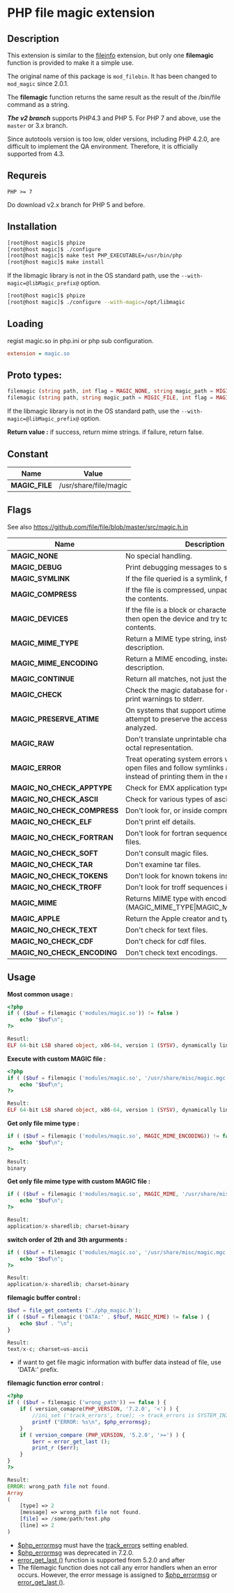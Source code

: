 # PHP file magic extension

## Description

This extension is similar to the [fileinfo](https://www.php.net/manual/en/book.fileinfo.php) extension, but only one **filemagic** function is provided to make it a simple use.

The original name of this package is ```mod_filebin```. It has been changed to ```mod_magic``` since 2.0.1.

The **filemagic** function returns the same result as the result of the /bin/file command as a string.

***The v2 branch*** supports PHP4.3 and PHP 5. For PHP 7 and above, use the ```master``` or 3.x branch.

Since autotools version is too low, older versions, including PHP 4.2.0, are difficult to implement the QA environment. Therefore, it is officially supported from 4.3.

## Requreis

```PHP >= 7```

Do download v2.x branch for PHP 5 and before.

## Installation

```bash
[root@host magic]$ phpize
[root@host magic]$ ./configure
[root@host magic]$ make test PHP_EXECUTABLE=/usr/bin/php
[root@host magic]$ make install
```

If the libmagic library is not in the OS standard path, use the ```--with-magic=@libMagic_prefix@``` option.

```bash
[root@host magic]$ phpize
[root@host magic]$ ./configure --with-magic=/opt/libmagic
```

## Loading

regist magic.so in php.ini or php sub configuration.

```ini
extension = magic.so
```

## Proto types:
```php
filemagic (string path, int flag = MAGIC_NONE, string magic_path = MIGIC_FILE): string|false
filemagic (string path, string magic_path = MIGIC_FILE, int flag = MAGIC_NONE): string|false
```

If the libmagic library is not in the OS standard path, use the ```--with-magic=@libMagic_prefix@``` option.

**Return value :**
if success, return mime strings.
if failure, return false.


## Constant
Name | Value
-- | --
**MAGIC_FILE** | /usr/share/file/magic

## Flags
See also https://github.com/file/file/blob/master/src/magic.h.in

Name | Description
-- | --
**MAGIC_NONE** | No special handling.
**MAGIC_DEBUG** | Print debugging messages to stderr.
**MAGIC_SYMLINK** | If the file queried is a symlink, follow it.
**MAGIC_COMPRESS** | If the file is compressed, unpack it and look at the contents.
**MAGIC_DEVICES** | If the file is a block or character special device, then open the device and try to look in its contents.
**MAGIC_MIME_TYPE** | Return a MIME type string, instead of a textual description.
**MAGIC_MIME_ENCODING** | Return a MIME encoding, instead of a textual description.
**MAGIC_CONTINUE** | Return all matches, not just the first.
**MAGIC_CHECK** | Check the magic database for consistency and print warnings to stderr.
**MAGIC_PRESERVE_ATIME** | On systems that support utime(2) or utimes(2), attempt to preserve the access time of files analyzed.
**MAGIC_RAW** | Don't translate unprintable characters to a \ooo octal representation.
**MAGIC_ERROR** | Treat operating system errors while trying to open files and follow symlinks as real errors, instead of printing them in the magic buffer.
**MAGIC_NO_CHECK_APPTYPE** | Check for EMX application type (only on EMX).
**MAGIC_NO_CHECK_ASCII** | Check for various types of ascii files.
**MAGIC_NO_CHECK_COMPRESS** | Don't look for, or inside compressed files.
**MAGIC_NO_CHECK_ELF** | Don't print elf details.
**MAGIC_NO_CHECK_FORTRAN** | Don't look for fortran sequences inside ascii files.
**MAGIC_NO_CHECK_SOFT** | Don't consult magic files.
**MAGIC_NO_CHECK_TAR** | Don't examine tar files.
**MAGIC_NO_CHECK_TOKENS** | Don't look for known tokens inside ascii files.
**MAGIC_NO_CHECK_TROFF** | Don't look for troff sequences inside ascii files.
**MAGIC_MIME** | Returns MIME type with encoding. (MAGIC_MIME_TYPE\|MAGIC_MIME_ENCODING)
**MAGIC_APPLE** | Return the Apple creator and type.
**MAGIC_NO_CHECK_TEXT** | Don't check for text files.
**MAGIC_NO_CHECK_CDF** | Don't check for cdf files.
**MAGIC_NO_CHECK_ENCODING** | Don't check text encodings.


## Usage

**Most common usage :**
```php
<?php
if ( ($buf = filemagic ('modules/magic.so')) != false )
    echo "$buf\n";
?>

Resutl:
ELF 64-bit LSB shared object, x86-64, version 1 (SYSV), dynamically linked, BuildID[sha1]=0b1c92efa1398676c226544835a64d0edd68f491, not stripped
```

**Execute with custom MAGIC file :**
```php
<?php
if ( ($buf = filemagic ('modules/magic.so', '/usr/share/misc/magic.mgc')) != false )
    echo "$buf\n";
?>

Result:
ELF 64-bit LSB shared object, x86-64, version 1 (SYSV), dynamically linked, BuildID[sha1]=0b1c92efa1398676c226544835a64d0edd68f491, not stripped
```

**Get only file mime type :**
```php
if ( ($buf = filemagic ('modules/magic.so', MAGIC_MIME_ENCODING)) != false )
    echo "$buf\n";
?>

Result:
binary
```

**Get only file mime type with custom MAGIC file :**
```php
if ( ($buf = filemagic ('modules/magic.so', MAGIC_MIME, '/usr/share/misc/magic.mgc')) != false )
    echo "$buf\n";
?>

Result:
application/x-sharedlib; charset=binary
```

**switch order of 2th and 3th argurments :**
```php
if ( ($buf = filemagic ('modules/magic.so', '/usr/share/misc/magic.mgc', MAGIC_MIME)) != false )
    echo "$buf\n";
?>

Result:
application/x-sharedlib; charset=binary
```

**filemagic buffer control :**
```php
$buf = file_get_contents ('./php_magic.h');
if ( ($buf = filemagic ('DATA:' . $fbuf, MAGIC_MIME) != false ) {
	echo $buf . "\n";
}

Result:
text/x-c; charset=us-ascii
```
- if want to get file magic information with buffer data instead of file, use 'DATA:' prefix.


**filemagic function error control :**
```php
<?php
if ( ($buf = filemagic ('wrong_path')) == false ) {
	if ( version_comapre(PHP_VERSION, '7.2.0', '<') ) {
	    //ini_set ('track_errors', true); -> track_errors is SYSTEM_INI. can't set with ini_set
		printf ("ERROR: %s\n", $php_errormsg);
	}
	if ( version_compare (PHP_VERSION, '5.2.0', '>=') ) {
		$err = error_get_last ();
		print_r ($err);
	}
}
?>

Result:
ERROR: wrong_path file not found.
Array
(
    [type] => 2
    [message] => wrong_path file not found.
    [file] => /some/path/test.php
    [line] => 2
)
```
- [$php_errormsg](https://www.php.net/manual/en/reserved.variables.phperrormsg.php) must have the [track_errors](https://www.php.net/manual/en/errorfunc.configuration.php#ini.track-errors) setting enabled.
- [$php_errormsg](https://www.php.net/manual/en/reserved.variables.phperrormsg.php) was deprecated in 7.2.0.
- [error_get_last ()](https://www.php.net/manual/en/function.error-get-last.php) function is supported from 5.2.0 and after
- The filemagic function does not call any error handlers when an error occurs. However, the error message is assigned to [$php_errormsg](https://www.php.net/manual/en/reserved.variables.phperrormsg.php) or [error_get_last ()](https://www.php.net/manual/en/function.error-get-last.php).
